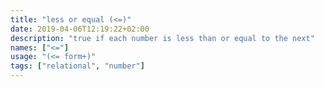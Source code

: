```yaml
---
title: "less or equal (<=)"
date: 2019-04-06T12:19:22+02:00
description: "true if each number is less than or equal to the next"
names: ["<="]
usage: "(<= form+)"
tags: ["relational", "number"]
---
```

